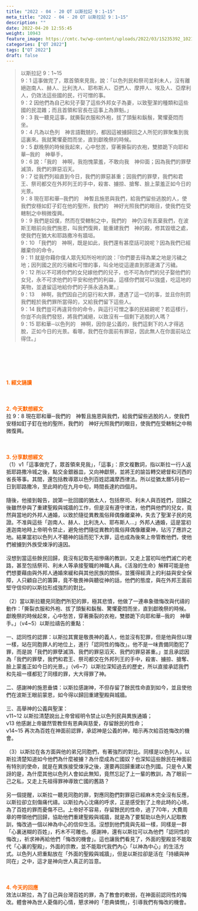 ```yaml
---
title: "2022 - 04 - 20 QT 以斯拉記 9：1~15"
meta_title: "2022 - 04 - 20 QT 以斯拉記 9：1~15"
description: ""
date: 2022-04-20 12:55:45
weight: 10943
feature_image: https://cmtc.tw/wp-content/uploads/2022/03/15235392_10211799862337740_180693556567566654_o-1.webp
categories: ["QT 2022"]
tags: ["QT 2022"]
draft: false
---
```


<blockquote>以斯拉記 9：1~15<br />
9：1 這事做完了，眾首領來見我，說：「以色列民和祭司並利未人，沒有離絕迦南人、赫人、比利洗人、耶布斯人、亞捫人、摩押人、埃及人、亞摩利人，仍效法這些國的民，行可憎的事。<br />
9：2 因他們為自己和兒子娶了這些外邦女子為妻，以致聖潔的種類和這些國的民混雜；而且首領和官長在這事上為罪魁。」<br />
9：3 我一聽見這事，就撕裂衣服和外袍，拔了頭髮和鬍鬚，驚懼憂悶而坐。<br />
9：4 凡為以色列　神言語戰兢的，都因這被擄歸回之人所犯的罪聚集到我這裏來。我就驚懼憂悶而坐，直到獻晚祭的時候。<br />
9：5 獻晚祭的時候我起來，心中愁苦，穿著撕裂的衣袍，雙膝跪下向耶和華─我的　神舉手，<br />
9：6 說：「我的　神啊，我抱愧蒙羞，不敢向我　神仰面；因為我們的罪孽滅頂，我們的罪惡滔天。<br />
9：7 從我們列祖直到今日，我們的罪惡甚重；因我們的罪孽，我們和君王、祭司都交在外邦列王的手中，殺害、擄掠、搶奪、臉上蒙羞正如今日的光景。<br />
9：8 現在耶和華─我們的　神暫且施恩與我們，給我們留些逃脫的人，使我們安穩如釘子釘在他的聖所，我們的　神好光照我們的眼目，使我們在受轄制之中稍微復興。<br />
9：9 我們是奴僕，然而在受轄制之中，我們的　神仍沒有丟棄我們，在波斯王眼前向我們施恩，叫我們復興，能重建我們　神的殿，修其毀壞之處，使我們在猶大和耶路撒冷有牆垣。<br />
9：10 「我們的　神啊，既是如此，我們還有甚麼話可說呢？因為我們已經離棄你的命令，<br />
9：11 就是你藉你僕人眾先知所吩咐的說：『你們要去得為業之地是污穢之地；因列國之民的污穢和可憎的事，叫全地從這邊直到那邊滿了污穢。<br />
9：12 所以不可將你們的女兒嫁他們的兒子，也不可為你們的兒子娶他們的女兒，永不可求他們的平安和他們的利益，這樣你們就可以強盛，吃這地的美物，並遺留這地給你們的子孫永遠為業。』<br />
9：13 　神啊，我們因自己的惡行和大罪，遭遇了這一切的事，並且你刑罰我們輕於我們罪所當得的，又給我們留下這些人。<br />
9：14 我們豈可再違背你的命令，與這行可憎之事的民結親呢？若這樣行，你豈不向我們發怒，將我們滅絕，以致沒有一個剩下逃脫的人嗎？<br />
9：15 耶和華─以色列的　神啊，因你是公義的，我們這剩下的人才得逃脫，正如今日的光景。看哪，我們在你面前有罪惡，因此無人在你面前站立得住。」</blockquote><br />
&nbsp;<br />
<br />
&nbsp;<br />
<br />
<span style="color: #ff6600;"><strong>1. </strong><strong>經文誦讀</strong></span><br />
<br />
<span style="color: #ff6600;"><strong> </strong></span><br />
<br />
<span style="color: #ff6600;"><strong>2. 今天默想</strong><strong>經文<br />
</strong></span>拉 9：8 現在耶和華─我們的　神暫且施恩與我們，給我們留些逃脫的人，使我們安穩如釘子釘在他的聖所，我們的　神好光照我們的眼目，使我們在受轄制之中稍微復興。<br />
<br />
&nbsp;<br />
<br />
<span style="color: #ff6600;"><strong>3. 分享默想經文<br />
</strong></span>（1）v1「這事做完了，眾首領來見我」，「這事」：原文複數詞，指以斯拉一行人返抵耶路撒冷城之後，點交金銀器皿，又向神獻祭，並將王的諭旨轉交總督和河西的省長等事。其間，還包括教導眾以色列百姓認識摩西律法。所以從猶太曆5月初一日到耶路撒冷，至此時約在九月中旬，時間長達約四個月。<br />
<br />
隨後，他接到報告，說第一批回國的猶太人，包括祭司、利未人與百姓們，回歸之後雖然參與了重建聖殿與城牆的工作，但是沒有遵守律法，他們與他們的兒女，竟然與當地的外邦人通婚，以致於隨從異教風俗拜偶像離棄神，失去了聖潔子民的見證。不准與這些「迦南人、赫人、比利洗人、耶布斯人…」外邦人通婚，這是當初進迦南地時上帝明令禁止，避免他們隨從異教的風俗拜偶像離棄神，玷污了應許之地。結果當初以色列人不聽神的話而犯下大罪，這也成為後來上帝管教他們，使他們被擄到外族受煉淨的遠因。<br />
<br />
沒想到當這些餘民回歸，竟沒有記取先祖慘痛的教訓，又走上當初叫他們滅亡的老路，甚至包括祭司、利未人等承接聖職的神職人員。《活潑的生命》解釋可能是他們想要藉由與外邦人通婚來緩和與其他民族的關係，並獲得經濟上的利益與安全保障，人只顧自己的籌算，竟不敬畏神與聽從神的話，他們的態度，與在外邦王面前堅守信仰的以斯拉形成強烈的對比。<br />
<br />
（2）當以斯拉聽見同胞們所犯的罪，極其悲憤，他做了一連串象徵悔改與代禱的動作：「撕裂衣服和外袍、拔了頭髮和鬍鬚、驚懼憂悶而坐，直到獻晚祭的時候。獻晚祭的時候起來，心中愁苦，穿著撕裂的衣袍，雙膝跪下向耶和華─我的　神舉手。」（v4~5）以斯拉禱告的重點：<br />
<br />
一、認同性的認罪：以斯拉其實是敬畏神的義人，他並沒有犯罪，但是他與但以理一樣，站在同胞罪人的地位上，進行「認同性的悔改」。他不是一味責備同胞犯了罪，而是說「我們的罪孽滅頂、我們的罪惡滔天、我們的罪惡甚重。」並且承認因為「我們的罪孽，我們和君王、祭司都交在外邦列王的手中，殺害、擄掠、搶奪、臉上蒙羞正如今日的光景。」（v6~7）以斯拉深知過去的歷史，所以直接承認我們和先祖一樣都犯了同樣的罪，大大得罪了神。<br />
<br />
二、感謝神的施恩垂憐：以斯拉感謝神，不但存留了餘民性命直到如今，並且使他們在波斯王眼前蒙恩，如今得以歸回重建聖殿與城牆。<br />
<br />
三、高舉神的公義與聖潔：<br />
v11~12 以斯拉清楚說出上帝曾經明令禁止以色列民與異族通婚；<br />
v13 他感謝上帝雖然管教但有恩典與慈愛，存留餘民的性命；<br />
v14~15 再次為百姓在神面前認罪，承認神是公義的神，暗示再次給百姓悔改的機會。<br />
<br />
（3）以斯拉在各方面與他的弟兄同胞們，有著強烈的對比。同樣是以色列人，以斯拉清楚知道如今他們為什麼被擄？為什麼成為亡國奴？也深知這些餘民在神面前有特別的使命，就是在異族接受煉淨之後，還要再回歸重建以色列國。只是令人驚訝的是，為什麼其他以色列人會如此無知，竟然忘記了上一輩的教訓，為了眼前一己之私，又走上先祖得罪神導致亡國的舊路？<br />
<br />
另一個提醒，以斯拉一聽見同胞的罪，對應同胞們對罪惡已經麻木完全沒有反應，以斯拉卻立刻傷痛代禱。以斯拉內心沈痛的呼求，正是感受到了上帝此時的心境，為了百姓的罪而憂傷不已。上帝好不容易，存留餘民的性命，過了70年，大費周章的帶領他們回歸，協助他們重建聖殿與城牆，就是為了要幫助以色列人記取教訓，悔改過一個以神為中心的信仰生活。沒想到他們竟與先祖一樣，同樣是一群「心裏迷糊的百姓」，朽木不可雕也。感謝神，還有以斯拉可以為他們「認同性的悔改」，祈求神再給他們「悔改的機會」。這也讓我們看見了，外面的聖殿並不能取代「心裏的聖殿」，外面的宗教，並不能取代我們內心「以神為中心」的生活方式。以色列人把重點放在「外面的聖殿與城牆」，但是以斯拉卻是活在「持續與神同在」之中，這才是神向世人真正的旨意。<br />
<br />
&nbsp;<br />
<br />
<span style="color: #ff6600;"><strong>4. 今天的回應<br />
</strong></span>效法以斯拉，為了自己與台灣百姓的罪，為了教會的軟弱，在神面前認同性的悔改。體會神為世人憂傷的心情，懇求神的「恩典憐憫」，引導我們有悔改的機會。<br />
<br />
&nbsp;
        